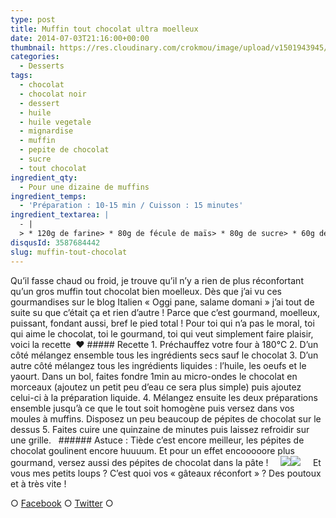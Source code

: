 ```yaml
---
type: post
title: Muffin tout chocolat ultra moelleux
date: 2014-07-03T21:16:00+00:00
thumbnail: https://res.cloudinary.com/crokmou/image/upload/v1501943945/muffin-tout-chocolat-moelleux-1.jpg
categories: 
  - Desserts
tags: 
  - chocolat
  - chocolat noir
  - dessert
  - huile
  - huile vegetale
  - mignardise
  - muffin
  - pepite de chocolat
  - sucre
  - tout chocolat
ingredient_qty: 
  - Pour une dizaine de muffins
ingredient_temps: 
  - 'Préparation : 10-15 min / Cuisson : 15 minutes'
ingredient_textarea: |
  - |
  > * 120g de farine> * 80g de fécule de maïs> * 80g de sucre> * 60g de chocolat (noir pour moi)> * 1/2 sachet de levure chimique> * 150ml d'huile végétale> * 2 oeufs> * 200ml de yaourt nature> * pépites de chocolat pour la déco
disqusId: 3587684442
slug: muffin-tout-chocolat
---
```


Qu’il fasse chaud ou froid, je trouve qu’il n’y a rien de plus réconfortant qu’un gros muffin tout chocolat bien moelleux. Dès que j’ai vu ces gourmandises sur le blog Italien « Oggi pane, salame domani » j’ai tout de suite su que c’était ça et rien d’autre ! Parce que c’est gourmand, moelleux, puissant, fondant aussi, bref le pied total ! Pour toi qui n’a pas le moral, toi qui aime le chocolat, toi le gourmand, toi qui veut simplement faire plaisir, voici la recette  ❤ ##### Recette 1\. Préchauffez votre four à 180°C 2\. D’un côté mélangez ensemble tous les ingrédients secs sauf le chocolat 3\. D’un autre côté mélangez tous les ingrédients liquides : l’huile, les oeufs et le yaourt. Dans un bol, faites fondre 1min au micro-ondes le chocolat en morceaux (ajoutez un petit peu d’eau ce sera plus simple) puis ajoutez celui-ci à la préparation liquide. 4\. Mélangez ensuite les deux préparations ensemble jusqu’à ce que le tout soit homogène puis versez dans vos moules à muffins. Disposez un peu beaucoup de pépites de chocolat sur le dessus 5\. Faites cuire une quinzaine de minutes puis laissez refroidir sur une grille.   ###### Astuce : Tiède c’est encore meilleur, les pépites de chocolat goulinent encore huuuum. Et pour un effet encooooore plus gourmand, versez aussi des pépites de chocolat dans la pâte !     ![](http://www.crokmou.com/wp-content/uploads/2015/03/muffin-tout-chocolat-moelleux-2.jpg)![](http://www.crokmou.com/wp-content/uploads/2015/03/muffin-tout-chocolat-moelleux.jpg)     Et vous mes petits loups ? C’est quoi vos « gâteaux réconfort » ? Des poutoux et à très vite !  

○ [Facebook](https://www.facebook.com/crokmou.blog) ○ [Twitter](https://twitter.com/Crokmou) ○